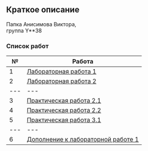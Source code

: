## Краткое описание

Папка Анисимова Виктора,  
группа Y**38

### Список работ

| № | Работа |
| --- | --- |
| 1 | [Лабораторная работа 1](./Lab_1) |
| 2 | [Лабораторная работа 2](./Lab_2) |
| --- | --- |
| 3 | [Практическая работа 2.1](./Practicheskaya_2.1) |
| 4 | [Практическая работа 2.2](./Practicheskaya_2.2) |
| 5 | [Практическая работа 3.1](./Practicheskaya_3.1) |
| --- | --- |
| 6 | [Дополнение к лабораторной работе 1](./lections_1_oltp_olap) |